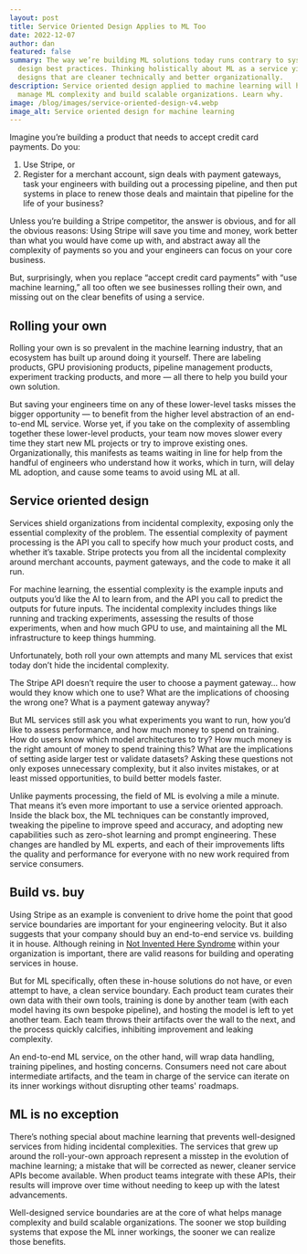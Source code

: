 ```yaml
---
layout: post
title: Service Oriented Design Applies to ML Too
date: 2022-12-07
author: dan
featured: false
summary: The way we’re building ML solutions today runs contrary to system
  design best practices. Thinking holistically about ML as a service yields
  designs that are cleaner technically and better organizationally.
description: Service oriented design applied to machine learning will help
  manage ML complexity and build scalable organizations. Learn why.
image: /blog/images/service-oriented-design-v4.webp
image_alt: Service oriented design for machine learning
---
```


Imagine you’re building a product that needs to accept credit card payments. Do you:

1. Use Stripe, or
2. Register for a merchant account, sign deals with payment gateways, task your engineers with building out a processing pipeline, and then put systems in place to renew those deals and maintain that pipeline for the life of your business?

Unless you’re building a Stripe competitor, the answer is obvious, and for all the obvious reasons: Using Stripe will save you time and money, work better than what you would have come up with, and abstract away all the complexity of payments so you and your engineers can focus on your core business.

But, surprisingly, when you replace “accept credit card payments” with “use machine learning,” all too often we see businesses rolling their own, and missing out on the clear benefits of using a service.

## Rolling your own

Rolling your own is so prevalent in the machine learning industry, that an ecosystem has built up around doing it yourself. There are labeling products, GPU provisioning products, pipeline management products, experiment tracking products, and more — all there to help you build your own solution.

But saving your engineers time on any of these lower-level tasks misses the bigger opportunity — to benefit from the higher level abstraction of an end-to-end ML service. Worse yet, if you take on the complexity of assembling together these lower-level products, your team now moves slower every time they start new ML projects or try to improve existing ones.  Organizationally, this manifests as teams waiting in line for help from the handful of engineers who understand how it works, which in turn, will delay ML adoption, and cause some teams to avoid using ML at all.

## Service oriented design

Services shield organizations from incidental complexity, exposing only the essential complexity of the problem. The essential complexity of payment processing is the API you call to specify how much your product costs, and whether it’s taxable. Stripe protects you from all the incidental complexity around merchant accounts, payment gateways, and the code to make it all run.

For machine learning, the essential complexity is the example inputs and outputs you’d like the AI to learn from, and the API you call to predict the outputs for future inputs. The incidental complexity includes things like running and tracking experiments, assessing the results of those experiments, when and how much GPU to use, and maintaining all the ML infrastructure to keep things humming.

Unfortunately, both roll your own attempts and many ML services that exist today don’t hide the incidental complexity.

The Stripe API doesn’t require the user to choose a payment gateway… how would they know which one to use? What are the implications of choosing the wrong one? What is a payment gateway anyway?

But ML services still ask you what experiments you want to run, how you’d like to assess performance, and how much money to spend on training. How do users know which model architectures to try? How much money is the right amount of money to spend training this? What are the implications of setting aside larger test or validate datasets? Asking these questions not only exposes unnecessary complexity, but it also invites mistakes, or at least missed opportunities, to build better models faster.

Unlike payments processing, the field of ML is evolving a mile a minute. That means it’s even more important to use a service oriented approach. Inside the black box, the ML techniques can be constantly improved, tweaking the pipeline to improve speed and accuracy, and adopting new capabilities such as zero-shot learning and prompt engineering. These changes are handled by ML experts, and each of their improvements lifts the quality and performance for everyone with no new work required from service consumers.

## Build vs. buy

Using Stripe as an example is convenient to drive home the point that good service boundaries are important for your engineering velocity. But it also suggests that your company should buy an end-to-end service vs. building it in house. Although reining in [Not Invented Here Syndrome](https://en.wikipedia.org/wiki/Not_invented_here) within your organization is important, there are valid reasons for building and operating services in house.

But for ML specifically, often these in-house solutions do not have, or even attempt to have, a clean service boundary. Each product team curates their own data with their own tools, training is done by another team (with each model having its own bespoke pipeline), and hosting the model is left to yet another team. Each team throws their artifacts over the wall to the next, and the process quickly calcifies, inhibiting improvement and leaking complexity.

An end-to-end ML service, on the other hand, will wrap data handling, training pipelines, and hosting concerns. Consumers need not care about intermediate artifacts, and the team in charge of the service can iterate on its inner workings without disrupting other teams' roadmaps.

## ML is no exception

There’s nothing special about machine learning that prevents well-designed services from hiding incidental complexities. The services that grew up around the roll-your-own approach represent a misstep in the evolution of machine learning; a mistake that will be corrected as newer, cleaner service APIs become available. When product teams integrate with these APIs, their results will improve over time without needing to keep up with the latest advancements.

Well-designed service boundaries are at the core of what helps manage complexity and build scalable organizations. The sooner we stop building systems that expose the ML inner workings, the sooner we can realize those benefits.
